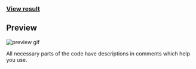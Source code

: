 ### [View result](http://YaroslavShilov.github.io/infinite-scroll-to-top)

## Preview
![preview gif](https://github.com/YaroslavShilov/infinite-scroll-to-top/preview.gif?raw=true)

All necessary parts of the code have descriptions in comments which help you use.